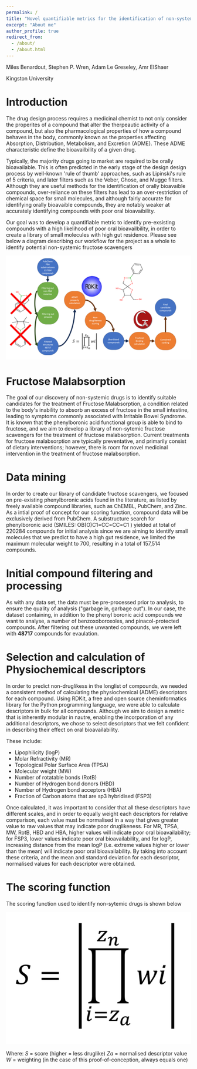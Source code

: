 ```yaml
---
permalink: /
title: "Novel quantifiable metrics for the identification of non-systemic small drugs"
excerpt: "About me"
author_profile: true
redirect_from: 
  - /about/
  - /about.html
---
```


Miles Benardout, Stephen P. Wren, Adam Le Greseley, Amr ElShaer

Kingston University

Introduction
======
The drug design process requires a medicinal chemist to not only consider the properites of a compound that alter the therpeautic activity of a compound, but also the pharmacological properties of how a compound behaves in the body, commonly known as the properties affecting Absorption, Distribution, Metabolism, and Excretion (ADME). These ADME characteristic define the bioavailbility of a given drug.

Typically, the majority drugs going to market are required to be orally bioavailable. This is often predicted in the early stage of the design design process by well-known 'rule of thumb' approaches, such as Lipinski's rule of 5 criteria, and later filters such as the Veber, Ghose, and Mugge filters. Although they are useful methods for the identification of orally bioavaible compounds, over-reliance on these filters has lead to an over-restriction of chemical space for small molecules, and although fairly accurate for identifying orally bioavaible compounds, they are notably weaker at accurately identifying compounds with poor oral bioavaibility.

Our goal was to develop a quantifiable metric to identify pre-exsisting compounds with a high likelihood of poor oral bioavailbility, in order to create a library of small molecules with high gut residence. Please see below a diagram describing our workflow for the project as a whole to identify potential non-systemic fructose scavengers

![workflow](/images/workflow_ymf.png)

Fructose Malabsorption
======
The goal of our discovery of non-systemic drugs is to identify suitable candidates for the treatment of Fructose Malabsorption, a condition related to the body's inability to absorb an excess of fructose in the small intestine, leading to symptoms commonly associated with Irritable Bowel Syndrome. It is known that the phenylboronic acid functional group is able to bind to fructose, and we aim to develop a library of non-sytemic fructose scavengers for the treatment of fructose malabsorption. Current treatments for fructose malabsorption are typically preventative, and primarily consist of dietary interventions; however, there is room for novel medicinal intervention in the treatment of fructose malabsorption.

Data mining
======
In order to create our library of candidate fructose scavengers, we focused on pre-existing phenylboronic acids found in the literature, as listed by freely available compound libraries, such as ChEMBL, PubChem, and Zinc. As a intial proof of concept for our scoring function, compound data will be exclusively derived from PubChem. A substructure search for phenylboronic acid (SMILES: OB(O)C1=CC=CC=C1 ) yielded at total of 220284 compounds for initial analysis
since we are aiming to identify small molecules that we predict to have a high gut residence, we limited the maximum molecular weight to 700, resulting in a total of 157,514 compounds.

Initial compound filtering and processing
======
As with any data set, the data must be pre-processed prior to analysis, to ensure the quality of analysis ("garbage in, garbage out"). In our case, the dataset containing, in addition to the phenyl boronic acid compounds we want to analyse, a number of benzoxoboroxoles, and pinacol-protected compounds. After filtering out these unwanted compounds, we were left with **48717** compounds for evaulation.

Selection and calculation of Physiochemical descriptors
======
In order to predict non-druglikess in the longlist of compounds, we needed a consistent method of calculating the physiochemical (ADME) descriptors for each compound. Using RDKit, a free and open source cheminformatics library for the Python programming language, we were able to calculate descriptors in bulk for all compounds. Although we aim to design a metric that is inherently modular in nautre, enabling the incorporation of any additional descriptors, we chose to select descriptors that we felt confident in describing their effect on oral bioavailability. 

These include:
- Lipophilicity (logP)
- Molar Refractivity (MR)
- Topological Polar Surface Area (TPSA)
- Molecular weight (MW)
- Number of rotatable bonds (RotB)
- Number of Hydrogen bond donors (HBD)
- Number of Hydrogen bond acceptors (HBA)
- Fraction of Carbon atoms that are sp3 hybridised (FSP3)

Once calculated, it was important to consider that all these descriptors have different scales, and in order to equally weight each descriptors for relative comparison, each value must be normalised in a way that gives greater value to raw values that may indicate poor druglikeness. For MR, TPSA, MW, RotB, HBD and HBA, higher values will indicate poor oral bioavailability; for FSP3, lower values indicate poor oral bioavailability, and for logP, increasing distance from the mean logP (i.e. extreme values higher or lower than the mean) will indicate poor oral bioavailability. By taking into account these criteria, and the mean and standard deviation for each descriptor, normalised values for each descriptor were obtained.

The scoring function
======
The scoring function used to identify non-sytemic drugs is shown below

![equation](/images/scoring_formula.png)

Where:
  *S* = score (higher = less druglike)
  *Za* = normalised descriptor value
  *W* = weighting (in the case of this proof-of-conception, always equals one)
